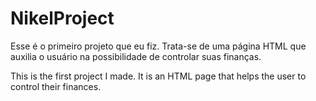 # NikelProject

Esse é o primeiro projeto que eu fiz. Trata-se de uma página HTML que auxilia o usuário na possibilidade de controlar suas finanças.

This is the first project I made. It is an HTML page that helps the user to control their finances.
